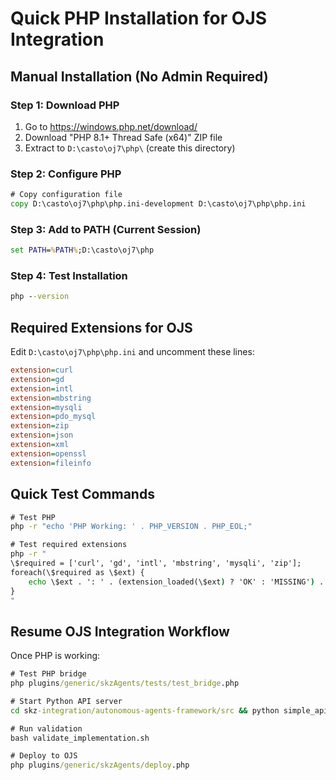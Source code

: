 # Quick PHP Installation for OJS Integration

## Manual Installation (No Admin Required)

### Step 1: Download PHP
1. Go to https://windows.php.net/download/
2. Download "PHP 8.1+ Thread Safe (x64)" ZIP file
3. Extract to `D:\casto\oj7\php\` (create this directory)

### Step 2: Configure PHP
```cmd
# Copy configuration file
copy D:\casto\oj7\php\php.ini-development D:\casto\oj7\php\php.ini
```

### Step 3: Add to PATH (Current Session)
```cmd
set PATH=%PATH%;D:\casto\oj7\php
```

### Step 4: Test Installation
```cmd
php --version
```

## Required Extensions for OJS

Edit `D:\casto\oj7\php\php.ini` and uncomment these lines:
```ini
extension=curl
extension=gd
extension=intl
extension=mbstring
extension=mysqli
extension=pdo_mysql
extension=zip
extension=json
extension=xml
extension=openssl
extension=fileinfo
```

## Quick Test Commands

```cmd
# Test PHP
php -r "echo 'PHP Working: ' . PHP_VERSION . PHP_EOL;"

# Test required extensions
php -r "
\$required = ['curl', 'gd', 'intl', 'mbstring', 'mysqli', 'zip'];
foreach(\$required as \$ext) {
    echo \$ext . ': ' . (extension_loaded(\$ext) ? 'OK' : 'MISSING') . PHP_EOL;
}
"
```

## Resume OJS Integration Workflow

Once PHP is working:
```cmd
# Test PHP bridge
php plugins/generic/skzAgents/tests/test_bridge.php

# Start Python API server  
cd skz-integration/autonomous-agents-framework/src && python simple_api_server.py 5000

# Run validation
bash validate_implementation.sh

# Deploy to OJS
php plugins/generic/skzAgents/deploy.php
```
